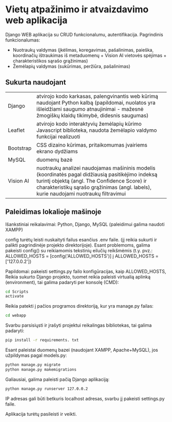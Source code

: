 # Vietų atpažinimo ir atvaizdavimo web aplikacija

Django WEB aplikacija su CRUD funkcionalumu, autentifikacija. 
Pagrindinis funkcionalumas:
- Nuotraukų valdymas (įkėlimas, koregavimas, pašalinimas, paieška, koordinačių ištraukimas iš metaduomenų + Vision AI vietovės spėjimas + charakteristikos sąrašo grąžinimas)
- Žemėlapių valdymas (sukūrimas, peržiūra, pašalinimas)

## Sukurta naudojant

|   |   |
| ------ | ------ |
| Django | atvirojo kodo karkasas, palengvinantis web kūrimą naudojant Python kalbą (papildomai, nuolatos yra išleidžiami saugumo atnaujinimai - mažesnė žmogiškų klaidų tikimybė, didesnis saugumas) |
| Leaflet | atvirojo kodo interaktyvių žemėlapių kūrimo Javascript biblioteka, naudota žemėlapio valdymo funkcijai realizuoti
| Bootstrap | CSS dizaino kūrimas, pritaikomumas įvairiems ekrano dydžiams |
| MySQL | duomenų bazė |
| Vision AI | nuotraukų analizei naudojamas mašininis modelis (koordinatės pagal didžiausią pasitikėjimo indeksą turintį objektą (angl. The Confidence Score) ir charakteristikų sąrašo grąžinimas (angl. labels), kurie naudojami nuotraukų filtravimui |

## Paleidimas lokalioje mašinoje

Išankstiniai reikalavimai: Python, Django, MySQL (paleidimui galima naudoti XAMPP)

config turėtų leisti nuskaityti failus esančius .env faile. (jį reikia sukurti ir palikti pagrindinėje projekto direktorijoje). Esant problemoms, galima pakeisti config() su reikiamomis tekstinių eilučių reikšmėmis (t.y. pvz.: ALLOWED_HOSTS =  [config('ALLOWED_HOSTS')] į ALLOWED_HOSTS = ['127.0.0.2'])

Papildomai: pakeisti settings.py failo konfigūracijas, kaip ALLOWED_HOSTS, 
Reikia sukurto Django projekto, tuomet reikia paleisti virtualią aplinką (environment), tai galima padaryti per konsolę (CMD):

```sh
cd Scripts
activate
```
Reikia patekti į pačios programos direktoriją, kur yra manage.py failas:
```sh
cd webapp
```

Svarbu parsisiųsti ir įrašyti projektui reikalingas bibliotekas, tai galima padaryti:
```sh
pip install -r requirements. txt
```

Esant paleistai duomenų bazei (naudojant XAMPP, Apache+MySQL), jos užpildymas pagal models.py:

```sh
python manage.py migrate
python manage.py makemigrations
```

Galiausiai, galima paleisti pačią Django aplikaciją:
```sh
python manage.py runserver 127.0.0.2
```
IP adresas gali būti betkuris localhost adresas, svarbu jį pakeisti settings.py faile.

Aplikacija turėtų pasileisti ir veikti.
